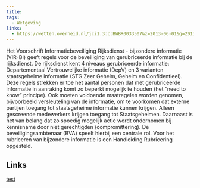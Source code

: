 ```yaml
---
title: 
tags:
  - Wetgeving
links:
  - https://wetten.overheid.nl/jci1.3:c:BWBR0033507&z=2013-06-01&g=2013-06-01
---
```

Het Voorschrift Informatiebeveiliging Rijksdienst - bijzondere informatie (VIR-BI) geeft regels voor de beveiliging van gerubriceerde informatie bij de rijksdienst. De rijksdienst kent 4 niveaus gerubriceerde informatie: Departementaal Vertrouwelijke informatie (DepV) en 3 varianten staatsgeheime informatie (STG Zeer Geheim, Geheim en Confidentieel). Deze regels strekken er toe het aantal personen dat met gerubriceerde informatie in aanraking komt zo beperkt mogelijk te houden (het “need to know” principe). Ook moeten voldoende maatregelen worden genomen, bijvoorbeeld versleuteling van de informatie, om te voorkomen dat externe partijen toegang tot staatsgeheime informatie kunnen krijgen. Alleen gescreende medewerkers krijgen toegang tot Staatsgeheimen. Daarnaast is het van belang dat zo spoedig mogelijk actie wordt ondernomen bij kennisname door niet gerechtigden (compromittering). De beveiligingsambtenaar (BVA) speelt hierbij een centrale rol. Voor het rubriceren van bijzondere informatie is een Handleiding Rubricering opgesteld.
## Links
[test](https://)
